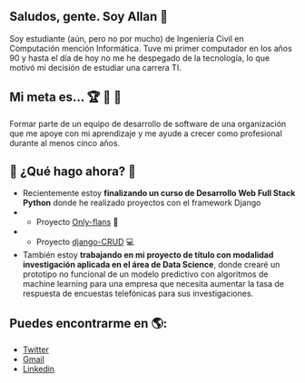 ## Saludos, gente. Soy Allan 👋

Soy estudiante (aún, pero no por mucho) de Ingeniería Civil en Computación mención Informática. Tuve mi primer computador en los años 90 y hasta el día de hoy no me he despegado de la tecnología, lo que motivó mi decisión de estudiar una carrera TI.

## Mi meta es... :trophy: :running: :walking:
Formar parte de un equipo de desarrollo de software de una organización que me apoye con mi aprendizaje y me ayude a crecer como profesional durante al menos cinco años.

## :seedling: ¿Qué hago ahora? :seedling:
- Recientemente estoy **finalizando un curso de Desarrollo Web Full Stack Python** donde he realizado proyectos con el framework Django
- - Proyecto [Only-flans](https://github.com/AllanMoralesPrado/onlyflans-project.git) :cake:
- - Proyecto [django-CRUD](https://github.com/AllanMoralesPrado/django-CRUD.git) :computer:
- También estoy **trabajando en mi proyecto de título con modalidad investigación aplicada en el área de Data Science**, donde crearé un prototipo no funcional de un modelo predictivo con algoritmos de machine learning para una empresa que necesita aumentar la tasa de respuesta de encuestas telefónicas para sus investigaciones.

## Puedes encontrarme en :earth_americas::
- [Twitter](https://twitter.com/AllanMPrado)
- [Gmail](mailto:allanmoralesprado@gmail.com)
- [Linkedin](https://www.linkedin.com/in/allan-morales-prado/)

<!--
**AllanMoralesPrado/AllanMoralesPrado** is a ✨ _special_ ✨ repository because its `README.md` (this file) appears on your GitHub profile.

Here are some ideas to get you started:

- 🔭 I’m currently working on ...
- 🌱 I’m currently learning ...
- 👯 I’m looking to collaborate on ...
- 🤔 I’m looking for help with ...
- 💬 Ask me about ...
- 📫 How to reach me: ...
- 😄 Pronouns: ...
- ⚡ Fun fact: ...
-->
